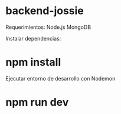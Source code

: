# backend-jossie
Requerimientos:
Node.js
MongoDB

Instalar dependencias:
# npm install

Ejecutar entorno de desarrollo con Nodemon
# npm run dev
